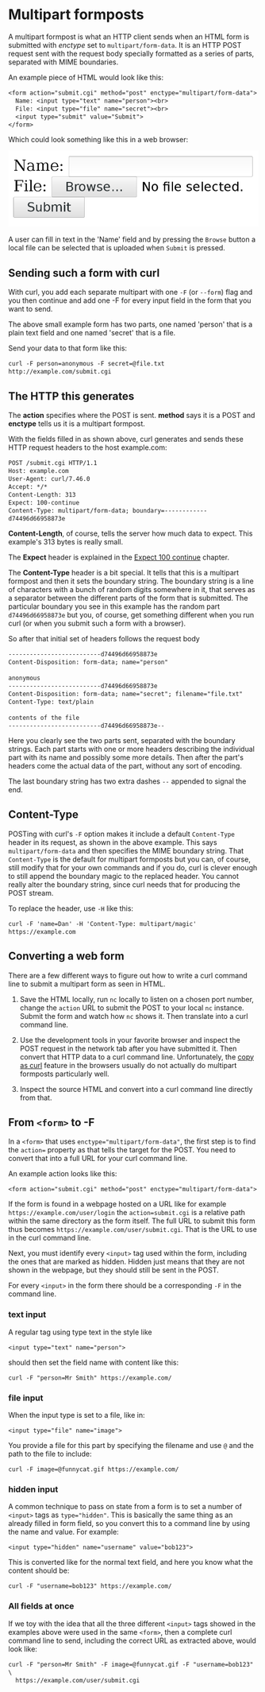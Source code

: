 # Multipart formposts

A multipart formpost is what an HTTP client sends when an HTML form is
submitted with *enctype* set to `multipart/form-data`. It is an HTTP POST
request sent with the request body specially formatted as a series of parts,
separated with MIME boundaries.

An example piece of HTML would look like this:

    <form action="submit.cgi" method="post" enctype="multipart/form-data">
      Name: <input type="text" name="person"><br>
      File: <input type="file" name="secret"><br>
      <input type="submit" value="Submit">
    </form>

Which could look something like this in a web browser:

![a multipart form](multipart-form.png)

A user can fill in text in the 'Name' field and by pressing the `Browse`
button a local file can be selected that is uploaded when `Submit` is pressed.

## Sending such a form with curl

With curl, you add each separate multipart with one `-F` (or `--form`) flag
and you then continue and add one -F for every input field in the form that
you want to send.

The above small example form has two parts, one named 'person' that is a plain
text field and one named 'secret' that is a file.

Send your data to that form like this:

    curl -F person=anonymous -F secret=@file.txt http://example.com/submit.cgi

## The HTTP this generates

The **action** specifies where the POST is sent. **method** says it is a POST
and **enctype** tells us it is a multipart formpost.

With the fields filled in as shown above, curl generates and sends these HTTP
request headers to the host example.com:

    POST /submit.cgi HTTP/1.1
    Host: example.com
    User-Agent: curl/7.46.0
    Accept: */*
    Content-Length: 313
    Expect: 100-continue
    Content-Type: multipart/form-data; boundary=------------d74496d66958873e

**Content-Length**, of course, tells the server how much data to expect. This
example's 313 bytes is really small.

The **Expect** header is explained in the [Expect 100 continue](post/expect100.md)
chapter.

The **Content-Type** header is a bit special. It tells that this is a
multipart formpost and then it sets the boundary string. The boundary string
is a line of characters with a bunch of random digits somewhere in it, that
serves as a separator between the different parts of the form that is
submitted. The particular boundary you see in this example has the random part
`d74496d66958873e` but you, of course, get something different when you run
curl (or when you submit such a form with a browser).

So after that initial set of headers follows the request body

    --------------------------d74496d66958873e
    Content-Disposition: form-data; name="person"

    anonymous
    --------------------------d74496d66958873e
    Content-Disposition: form-data; name="secret"; filename="file.txt"
    Content-Type: text/plain

    contents of the file
    --------------------------d74496d66958873e--

Here you clearly see the two parts sent, separated with the boundary
strings. Each part starts with one or more headers describing the individual
part with its name and possibly some more details. Then after the part's
headers come the actual data of the part, without any sort of encoding.

The last boundary string has two extra dashes `--` appended to signal the end.

## Content-Type

POSTing with curl's `-F` option makes it include a default `Content-Type`
header in its request, as shown in the above example. This says
`multipart/form-data` and then specifies the MIME boundary string. That
`Content-Type` is the default for multipart formposts but you can, of course,
still modify that for your own commands and if you do, curl is clever enough
to still append the boundary magic to the replaced header. You cannot really
alter the boundary string, since curl needs that for producing the POST
stream.

To replace the header, use `-H` like this:

    curl -F 'name=Dan' -H 'Content-Type: multipart/magic' https://example.com

## Converting a web form

There are a few different ways to figure out how to write a curl command line
to submit a multipart form as seen in HTML.

1. Save the HTML locally, run `nc` locally to listen on a chosen port number,
   change the `action` URL to submit the POST to your local `nc`
   instance. Submit the form and watch how `nc` shows it. Then translate into
   a curl command line.

2. Use the development tools in your favorite browser and inspect the POST
   request in the network tab after you have submitted it. Then convert that
   HTTP data to a curl command line. Unfortunately, the
   [copy as curl](../usingcurl/copyas.md) feature in the browsers usually do
   not actually do multipart formposts particularly well.

3. Inspect the source HTML and convert into a curl command line directly from
   that.

## From `<form>` to -F

In a `<form>` that uses `enctype="multipart/form-data"`, the first step is to
find the `action=` property as that tells the target for the POST. You need to
convert that into a full URL for your curl command line.

An example action looks like this:

    <form action="submit.cgi" method="post" enctype="multipart/form-data">

If the form is found in a webpage hosted on a URL like for example
`https://example.com/user/login` the `action=submit.cgi` is a relative path
within the same directory as the form itself. The full URL to submit this form
thus becomes `https://example.com/user/submit.cgi`. That is the URL to use in
the curl command line.

Next, you must identify every `<input>` tag used within the form, including
the ones that are marked as hidden. Hidden just means that they are not shown
in the webpage, but they should still be sent in the POST.

For every `<input>` in the form there should be a corresponding `-F` in the
command line.

### text input

A regular tag using type text in the style like

    <input type="text" name="person">

should then set the field name with content like this:

    curl -F "person=Mr Smith" https://example.com/

### file input

When the input type is set to a file, like in:

    <input type="file" name="image">

You provide a file for this part by specifying the filename and use `@` and
the path to the file to include:

    curl -F image=@funnycat.gif https://example.com/

### hidden input

A common technique to pass on state from a form is to set a number of
`<input>` tags as `type="hidden"`. This is basically the same thing as an
already filled in form field, so you convert this to a command line by using
the name and value. For example:

    <input type="hidden" name="username" value="bob123">

This is converted like for the normal text field, and here you know what the
content should be:

    curl -F "username=bob123" https://example.com/

### All fields at once

If we toy with the idea that all the three different `<input>` tags showed in
the examples above were used in the same `<form>`, then a complete curl
command line to send, including the correct URL as extracted above, would look
like:

    curl -F "person=Mr Smith" -F image=@funnycat.gif -F "username=bob123" \
      https://example.com/user/submit.cgi
